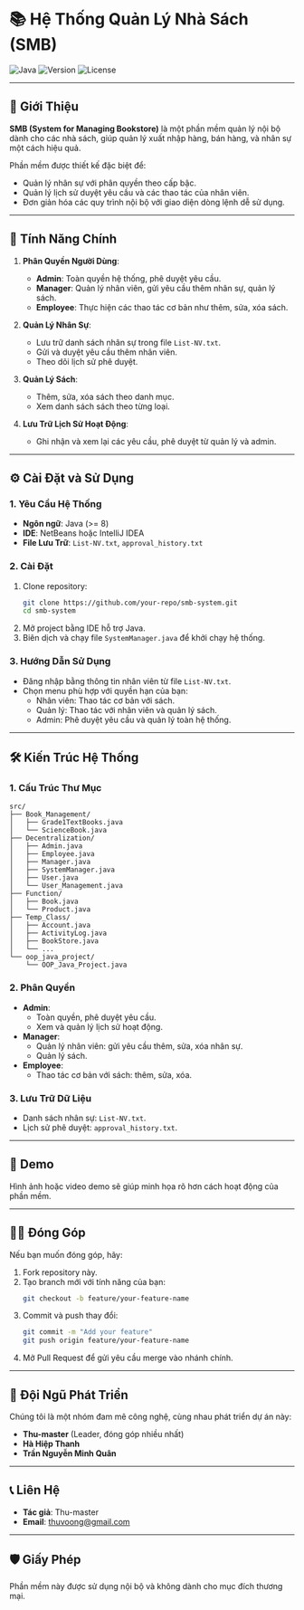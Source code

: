 
# 📚 Hệ Thống Quản Lý Nhà Sách (SMB)

![Java](https://img.shields.io/badge/Language-Java-orange)
![Version](https://img.shields.io/badge/Version-1.0-blue)
![License](https://img.shields.io/badge/License-Internal-red)

---

## 📝 Giới Thiệu
**SMB (System for Managing Bookstore)** là một phần mềm quản lý nội bộ dành cho các nhà sách, giúp quản lý xuất nhập hàng, bán hàng, và nhân sự một cách hiệu quả. 

Phần mềm được thiết kế đặc biệt để:
- Quản lý nhân sự với phân quyền theo cấp bậc.
- Quản lý lịch sử duyệt yêu cầu và các thao tác của nhân viên.
- Đơn giản hóa các quy trình nội bộ với giao diện dòng lệnh dễ sử dụng.

---

## 🎯 Tính Năng Chính
1. **Phân Quyền Người Dùng**:
   - **Admin**: Toàn quyền hệ thống, phê duyệt yêu cầu.
   - **Manager**: Quản lý nhân viên, gửi yêu cầu thêm nhân sự, quản lý sách.
   - **Employee**: Thực hiện các thao tác cơ bản như thêm, sửa, xóa sách.

2. **Quản Lý Nhân Sự**:
   - Lưu trữ danh sách nhân sự trong file `List-NV.txt`.
   - Gửi và duyệt yêu cầu thêm nhân viên.
   - Theo dõi lịch sử phê duyệt.

3. **Quản Lý Sách**:
   - Thêm, sửa, xóa sách theo danh mục.
   - Xem danh sách sách theo từng loại.

4. **Lưu Trữ Lịch Sử Hoạt Động**:
   - Ghi nhận và xem lại các yêu cầu, phê duyệt từ quản lý và admin.

---

## ⚙️ Cài Đặt và Sử Dụng

### 1. Yêu Cầu Hệ Thống
- **Ngôn ngữ**: Java (>= 8)
- **IDE**: NetBeans hoặc IntelliJ IDEA
- **File Lưu Trữ**: `List-NV.txt`, `approval_history.txt`

### 2. Cài Đặt
1. Clone repository:
   ```bash
   git clone https://github.com/your-repo/smb-system.git
   cd smb-system
   ```
2. Mở project bằng IDE hỗ trợ Java.
3. Biên dịch và chạy file `SystemManager.java` để khởi chạy hệ thống.

### 3. Hướng Dẫn Sử Dụng
- Đăng nhập bằng thông tin nhân viên từ file `List-NV.txt`.
- Chọn menu phù hợp với quyền hạn của bạn:
  - Nhân viên: Thao tác cơ bản với sách.
  - Quản lý: Thao tác với nhân viên và quản lý sách.
  - Admin: Phê duyệt yêu cầu và quản lý toàn hệ thống.

---

## 🛠️ Kiến Trúc Hệ Thống

### 1. Cấu Trúc Thư Mục
```
src/
├── Book_Management/
│   ├── Grade1TextBooks.java
│   └── ScienceBook.java
├── Decentralization/
│   ├── Admin.java
│   ├── Employee.java
│   ├── Manager.java
│   ├── SystemManager.java
│   ├── User.java
│   └── User_Management.java
├── Function/
│   ├── Book.java
│   └── Product.java
├── Temp_Class/
│   ├── Account.java
│   ├── ActivityLog.java
│   ├── BookStore.java
│   └── ...
└── oop_java_project/
    └── OOP_Java_Project.java
```

### 2. Phân Quyền
- **Admin**:
  - Toàn quyền, phê duyệt yêu cầu.
  - Xem và quản lý lịch sử hoạt động.
- **Manager**:
  - Quản lý nhân viên: gửi yêu cầu thêm, sửa, xóa nhân sự.
  - Quản lý sách.
- **Employee**:
  - Thao tác cơ bản với sách: thêm, sửa, xóa.

### 3. Lưu Trữ Dữ Liệu
- Danh sách nhân sự: `List-NV.txt`.
- Lịch sử phê duyệt: `approval_history.txt`.

---

## 🎥 Demo
Hình ảnh hoặc video demo sẽ giúp minh họa rõ hơn cách hoạt động của phần mềm.

---

## 👨‍💻 Đóng Góp
Nếu bạn muốn đóng góp, hãy:
1. Fork repository này.
2. Tạo branch mới với tính năng của bạn:
   ```bash
   git checkout -b feature/your-feature-name
   ```
3. Commit và push thay đổi:
   ```bash
   git commit -m "Add your feature"
   git push origin feature/your-feature-name
   ```
4. Mở Pull Request để gửi yêu cầu merge vào nhánh chính.

---

## 👥 Đội Ngũ Phát Triển
Chúng tôi là một nhóm đam mê công nghệ, cùng nhau phát triển dự án này:
- **Thu-master** (Leader, đóng góp nhiều nhất)
- **Hà Hiệp Thanh**
- **Trần Nguyễn Minh Quân**

---

## 📞 Liên Hệ
- **Tác giả**: Thu-master
- **Email**: [thuvoong@gmail.com](mailto:thuvoong@gmail.com)

---

## 🛡️ Giấy Phép
Phần mềm này được sử dụng nội bộ và không dành cho mục đích thương mại.
